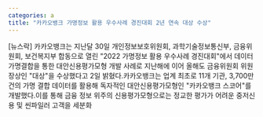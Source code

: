 ```yaml
---
categories: a
title: "카카오뱅크 가명정보 활용 우수사례 경진대회 2년 연속 대상 수상"
---
```

[뉴스락] 카카오뱅크는 지난달 30일 개인정보보호위원회, 과학기술정보통신부, 금융위원회, 보건복지부 합동으로 열린 "2022 가명정보 활용 우수사례 경진대회"에서 데이터 가명결합을 통한 대안신용평가모형 개발 사례로 지난해에 이어 올해도 금융위원회 위원장상인 "대상"을 수상했다고 2일 밝혔다.카카오뱅크는 업계 최초로 11개 기관, 3,700만 건의 가명 결합 데이터를 활용해 독자적인 대안신용평가모형인 "카카오뱅크 스코어"를 개발했다.이를 통해 금융 정보 위주의 신용평가모형으로는 정교한 평가가 어려운 중저신용 및 씬파일러 고객을 세분화
